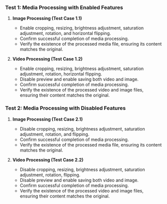 ### Test 1: Media Processing with Enabled Features
1. **Image Processing (Test Case 1.1)**
   - Enable cropping, resizing, brightness adjustment, saturation adjustment, rotation, and horizontal flipping.
   - Confirm successful completion of media processing.
   - Verify the existence of the processed media file, ensuring its content matches the original.

2. **Video Processing (Test Case 1.2)**
   - Enable cropping, resizing, brightness adjustment, saturation adjustment, rotation, horizontal flipping.
   - Disable preview and enable saving both video and image.
   - Confirm successful completion of media processing.
   - Verify the existence of the processed video and image files, ensuring their content matches the original.

### Test 2: Media Processing with Disabled Features
1. **Image Processing (Test Case 2.1)**
   - Disable cropping, resizing, brightness adjustment, saturation adjustment, rotation, and flipping.
   - Confirm successful completion of media processing.
   - Verify the existence of the processed media file, ensuring its content matches the original.

2. **Video Processing (Test Case 2.2)**
   - Disable cropping, resizing, brightness adjustment, saturation adjustment, rotation, flipping.
   - Disable preview and enable saving both video and image.
   - Confirm successful completion of media processing.
   - Verify the existence of the processed video and image files, ensuring their content matches the original.